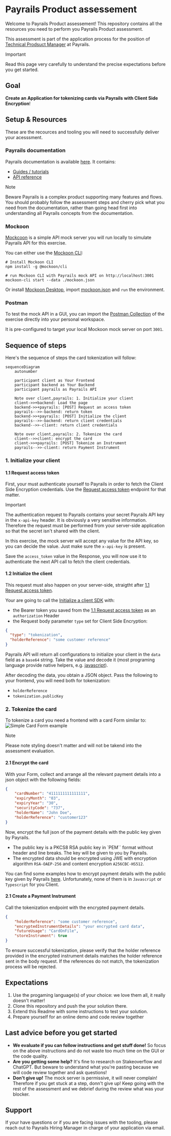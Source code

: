 # Payrails Product assessement

Welcome to Payrails Product assessement! This repository contains all the resources you need to perform you Payrails Product assessment. 

This assessment is part of the application process for the position of [Technical Prodsuct Manager](./job-description.md) at Payrails.

> [!IMPORTANT]
> Read this page very carefully to understand the precise expectations before you get started.

## Goal

**Create an Application for tokenizing cards via Payrails with Client Side Encryption**!

## Setup & Resources

These are the recources and tooling you will need to successfully deliver your acesssment.

### Payrails documentation

Payrails documentation is available [here](https://docs.payrails.com/). It contains: 
- [Guides / tutorials](https://docs.payrails.com/docs)
- [API reference](https://docs.payrails.com/reference/)

> [!NOTE]
> Beware Payrails is a complex product supporting many features and flows. You should probably follow the assessment steps and cherry pick what you need from the documentation, rather than going head first into understanding all Payrails concepts from the documentation.


### Mockoon

[Mockcoon](https://mockoon.com/) is a simple API mock server you will run locally to simulate Payrails API for this exercise. 

You can either use the [Mockoon CLI](https://github.com/mockoon/mockoon/tree/main/packages/cli#installation):

```
# Install Mockoon CLI
npm install -g @mockoon/cli

# run Mockoon CLI with Payrails mock API on http://localhost:3001
mockoon-cli start --data ./mockoon.json
```

Or install [Mockoon Desktop](https://mockoon.com/download/), import [mockoon.json](./mockoon.json) and `run` the environment.

### Postman

To test the mock API in a GUI, you can import the [Postman Collection](postman.json) of the exercise directly into your personal workspace.

It is pre-configured to target your local Mockoon mock server on port `3001`.  

## Sequence of steps

Here's the sequence of steps the card tokenization will follow:

```mermaid
sequenceDiagram
    autonumber

    participant client as Your Frontend
    participant backend as Your Backend
    participant payrails as Payrails API

    Note over client,payrails: 1. Initialize your client
    client->>+backend: Load the page
    backend->>+payrails: [POST] Request an access token
    payrails-->>-backend: return token
    backend->>+payrails: [POST] Initialize the client
    payrails-->>-backend: return client credentials
    backend-->>-client: return client credentials

    Note over client,payrails: 2. Tokenize the card
    client-->>client: encrypt the card
    client->>+payrails: [POST] Tokenize an Instrument
    payrails-->>-client: return Payment Instrument
```

### 1. Initialize your client

#### 1.1 Request access token

First, your must authenticate yourself to Payrails in order to fetch the Client Side Encryption credentials. Use the [Request access token](https://docs.payrails.com/reference/getoauthtoken) endpoint for that matter.

> [!IMPORTANT]
> The authentication request to Payrails contains your secret Payrails API key in the `x-api-key` header. It is obviously a very sensitive information. Therefore the request must be performed from your server-side application so that the secret isn't shared with the client.

In this exercise, the mock server will accept any value for the API key, so you can decide the value. Just make sure the `x-api-key` is present.

Save the `access_token` value in the Response, you will now use it to authenticate the next API call to fetch the client credentials. 

#### 1.2 Initialize the client

This request must also happen on your server-side, straigtht after [1.1 Request access token](#11-request-access-token).

Your are going to call the [Initialize a client SDK](https://docs.payrails.com/reference/clientinit) with:
- the Bearer token you saved from the [1.1 Request access token](#11-request-access-token) as an `authorization` Header
- the Request body parameter `type` set for Client Side Encryption:
```json
{
  "type": "tokenization",
  "holderReference": "some customer reference"
}
```

Payrails API will return all configurations to initialize your client in the `data` field as a `base64` string. Take the value and decode it (most programing language provide native helpers, e.g. [javascript](https://developer.mozilla.org/en-US/docs/Glossary/Base64#javascript_support)).

After decoding the data, you obtain a JSON object. Pass the following to your frontend, you will need both for tokenization:
- `holderReference`
- `tokenization.publicKey`

### 2. Tokenize the card

To tokenize a card you need a frontend with a card Form similar to: 
![Simple Card Form example](./form.png)

> [!NOTE]
> Please note styling doesn't matter and will not be takend into the assessment evaluation.

#### 2.1 Encrypt the card

With your Form, collect and arrange all the relevant payment details into a json object with the following fields: 
```json
{
    "cardNumber": "4111111111111111",
    "expiryMonth": "03",
    "expiryYear": "30",
    "securityCode": "737",
    "holderName": "John Doe",
    "holderReference": "customer123"
}
```

Now, encrypt the full json of the payment details with the public key given by Payrails.

- The public key is a PKCS8 RSA public key in `PEM`` format without header and line breaks. The key will be given to you by Payrails.
- The encrypted data should be encrypted using JWE with encryption algorithm `RSA-OAEP-256` and content encryption `A256CBC-HS512`.

You can find some examples how to encrypt payment details with the public key given by Payrails [here](https://docs.payrails.com/docs/tokenize-cards-with-backend-side-encryption). Unfortunately, none of them is in `Javascript` or `Typescript` for you Client.

#### 2.1 Create a Payment Instrument

Call the tokenization endpoint with the encrypted payment details.
```json
{
    "holderReference": "some customer reference",
    "encryptedInstrumentDetails": "your encrypted card data",
    "futureUsage": "CardOnFile",
    "storeInstrument": true
}
```
To ensure successful tokenization, please verify that the holder reference provided in the encrypted instrument details matches the holder reference sent in the body request. If the references do not match, the tokenization process will be rejected.

## Expectations

1. Use the progaming language(s) of your choice: we love them all, it really doesn't matter!
2. Clone this repository and push the your solution there.
3. Extend this Readme with some instructions to test your solution.
4. Prepare yourself for an online demo and code review together

## Last advice before you get started

- **We evaluate if you can follow instructions and get stuff done!** So focus on the above instructions and do not waste too much time on the GUI or the code quality.
- **Are you getting some help?** It's fine to research on Stakeoverflow and ChatGPT. But beware to understand what you're pasting because we will code review together and ask questions!
- **Don't give up!** The mock server is permissive, it will never complain! Therefore if you get stuck at a step, donn't give up! Keep going with the rest of the assessment and we debrief during the review what was your blocker. 

## Support

If your have questions or if you are facing issues with the tooling, please reach out to Payrails Hiring Manager in charge of your application via email.
